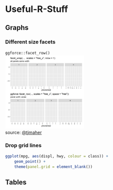 # Useful-R-Stuff

## Graphs

### Different size facets 

`ggforce::facet_row()`  
<img src="image.png" width="50%">  
source: [@tjmaher](https://twitter.com/tjmahr/status/1229478565873356800)

### Drop grid lines
```r
ggplot(mpg, aes(displ, hwy, colour = class)) + 
    geom_point() + 
    theme(panel.grid = element_blank())
```

## Tables
